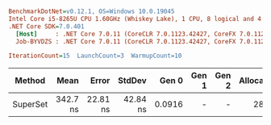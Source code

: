 ``` ini

BenchmarkDotNet=v0.12.1, OS=Windows 10.0.19045
Intel Core i5-8265U CPU 1.60GHz (Whiskey Lake), 1 CPU, 8 logical and 4 physical cores
.NET Core SDK=7.0.401
  [Host]     : .NET Core 7.0.11 (CoreCLR 7.0.1123.42427, CoreFX 7.0.1123.42427), X64 RyuJIT
  Job-BYVDZS : .NET Core 7.0.11 (CoreCLR 7.0.1123.42427, CoreFX 7.0.1123.42427), X64 RyuJIT

IterationCount=15  LaunchCount=3  WarmupCount=10  

```
|   Method |     Mean |    Error |   StdDev |  Gen 0 | Gen 1 | Gen 2 | Allocated |
|--------- |---------:|---------:|---------:|-------:|------:|------:|----------:|
| SuperSet | 342.7 ns | 22.81 ns | 42.84 ns | 0.0916 |     - |     - |     288 B |

